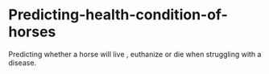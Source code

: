 # Predicting-health-condition-of-horses
Predicting whether a horse will live , euthanize or die when struggling with a disease.
